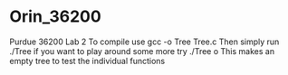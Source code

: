 # Orin_36200
Purdue 36200 Lab 2
To compile use gcc -o Tree Tree.c
Then simply run ./Tree
if you want to play around some more try ./Tree o
This makes an empty tree to test the individual functions
